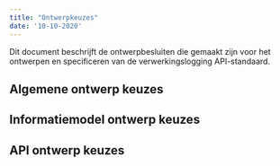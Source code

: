 ```yaml
---
title: "Ontwerpkeuzes"
date: '10-10-2020'
---
```


Dit document beschrijft de ontwerpbesluiten die gemaakt zijn voor het ontwerpen en specificeren van de verwerkingslogging API-standaard.

## Algemene ontwerp keuzes

## Informatiemodel ontwerp keuzes

## API ontwerp keuzes

